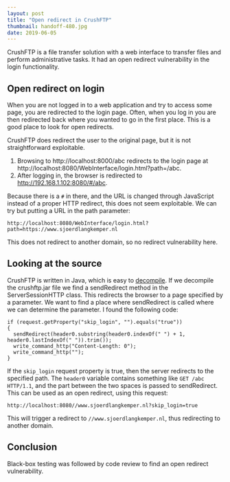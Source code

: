 ```yaml
---
layout: post
title: "Open redirect in CrushFTP"
thumbnail: handoff-480.jpg
date: 2019-06-05
---
```


CrushFTP is a file transfer solution with a web interface to transfer files and perform administrative tasks. It had an open redirect vulnerability in the login functionality.

<!-- photo source: http://www.jbsa.mil/News/Photos/igphoto/2000909063/ -->

## Open redirect on login

When you are not logged in to a web application and try to access some page, you are redirected to the login page. Often, when you log in you are then redirected back where you wanted to go in the first place. This is a good place to look for open redirects.

CrushFTP does redirect the user to the original page, but it is not straightforward exploitable.

1. Browsing to http://localhost:8000/abc redirects to the login page at http://localhost:8080/WebInterface/login.html?path=/abc.
2. After logging in, the browser is redirected to http://192.168.1.102:8080/#/abc.

Because there is a `#` in there, and the URL is changed through JavaScript instead of a proper HTTP redirect, this does not seem exploitable. We can try but putting a URL in the path parameter:

    http://localhost:8080/WebInterface/login.html?path=https://www.sjoerdlangkemper.nl

This does not redirect to another domain, so no redirect vulnerability here.

## Looking at the source

CrushFTP is written in Java, which is easy to [decompile](https://java-decompiler.github.io/). If we decompile the crushftp.jar file we find a sendRedirect method in the ServerSessionHTTP class. This redirects the browser to a page specified by a parameter. We want to find a place where sendRedirect is called where we can determine the parameter. I found the following code:

    if (request.getProperty("skip_login", "").equals("true"))
    {
      sendRedirect(header0.substring(header0.indexOf(" ") + 1, header0.lastIndexOf(" ")).trim());
      write_command_http("Content-Length: 0");
      write_command_http("");
    }

If the `skip_login` request property is true, then the server redirects to the specified path. The `header0` variable contains something like `GET /abc HTTP/1.1`, and the part between the two spaces is passed to sendRedirect. This can be used as an open redirect, using this request:

    http://localhost:8080//www.sjoerdlangkemper.nl?skip_login=true

This will trigger a redirect to `//www.sjoerdlangkemper.nl`, thus redirecting to another domain.

## Conclusion

Black-box testing was followed by code review to find an open redirect vulnerability.